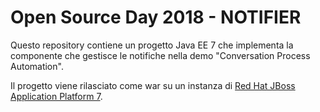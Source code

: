 Open Source Day 2018 - NOTIFIER
=======================

Questo repository contiene un progetto Java EE 7 che implementa la componente che gestisce le notifiche nella demo "Conversation Process Automation".

Il progetto viene rilasciato come war su un instanza di [Red Hat JBoss Application Platform 7](https://www.redhat.com/it/technologies/jboss-middleware/application-platform).
